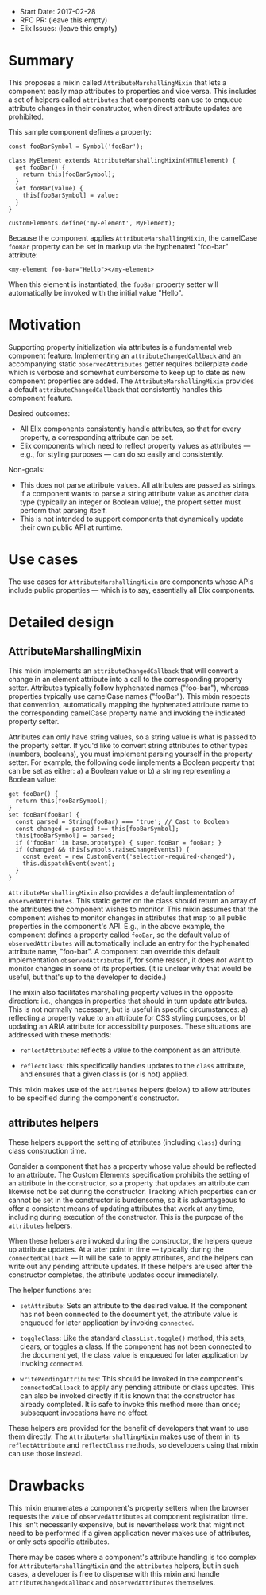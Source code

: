 - Start Date: 2017-02-28
- RFC PR: (leave this empty)
- Elix Issues: (leave this empty)


# Summary

This proposes a mixin called `AttributeMarshallingMixin` that lets a component
easily map attributes to properties and vice versa. This includes a set of
helpers called `attributes` that components can use to enqueue attribute
changes in their constructor, when direct attribute updates are prohibited.

This sample component defines a property:

    const fooBarSymbol = Symbol('fooBar');

    class MyElement extends AttributeMarshallingMixin(HTMLElement) {
      get fooBar() {
        return this[fooBarSymbol];
      }
      set fooBar(value) {
        this[fooBarSymbol] = value;
      }
    }

    customElements.define('my-element', MyElement);

Because the component applies `AttributeMarshallingMixin`, the camelCase
`fooBar` property can be set in markup via the hyphenated "foo-bar" attribute:

    <my-element foo-bar="Hello"></my-element>

When this element is instantiated, the `fooBar` property setter will
automatically be invoked with the initial value "Hello".


# Motivation

Supporting property initialization via attributes is a fundamental web
component feature. Implementing an `attributeChangedCallback` and an
accompanying static `observedAttributes` getter requires boilerplate code
which is verbose and somewhat cumbersome to keep up to date as new component
properties are added. The `AttributeMarshallingMixin` provides a default
`attributeChangedCallback` that consistently handles this component feature.

Desired outcomes:

* All Elix components consistently handle attributes, so that for every
  property, a corresponding attribute can be set.
* Elix components which need to reflect property values as attributes — e.g.,
  for styling purposes — can do so easily and consistently.

Non-goals:

* This does not parse attribute values. All attributes are passed as strings.
  If a component wants to parse a string attribute value as another data type
  (typically an integer or Boolean value), the propert setter must perform that
  parsing itself.
* This is not intended to support components that dynamically update their own
  public API at runtime.


# Use cases

The use cases for `AttributeMarshallingMixin` are components whose APIs include
public properties — which is to say, essentially all Elix components.


# Detailed design

## AttributeMarshallingMixin

This mixin implements an `attributeChangedCallback` that will convert a change
in an element attribute into a call to the corresponding property setter.
Attributes typically follow hyphenated names ("foo-bar"), whereas properties
typically use camelCase names ("fooBar"). This mixin respects that convention,
automatically mapping the hyphenated attribute name to the corresponding
camelCase property name and invoking the indicated property setter.

Attributes can only have string values, so a string value is what is passed to
the property setter. If you'd like to convert string attributes to other types
(numbers, booleans), you must implement parsing yourself in the property setter.
For example, the following code implements a Boolean property that can be set as
either: a) a Boolean value or b) a string representing a Boolean value:

    get fooBar() {
      return this[fooBarSymbol];
    }
    set fooBar(fooBar) {
      const parsed = String(fooBar) === 'true'; // Cast to Boolean
      const changed = parsed !== this[fooBarSymbol];
      this[fooBarSymbol] = parsed;
      if ('fooBar' in base.prototype) { super.fooBar = fooBar; }
      if (changed && this[symbols.raiseChangeEvents]) {
        const event = new CustomEvent('selection-required-changed');
        this.dispatchEvent(event);
      }
    }

`AttributeMarshallingMixin` also provides a default implementation of
`observedAttributes`. This static getter on the class should return an array of
the attributes the component wishes to monitor. This mixin assumes that the
component wishes to monitor changes in attributes that map to all public
properties in the component's API. E.g., in the above example, the component
defines a property called `fooBar`, so the default value of `observedAttributes`
will automatically include an entry for the hyphenated attribute name,
"foo-bar". A component can override this default implementation
`observedAttributes` if, for some reason, it does _not_ want to monitor changes
in some of its properties. (It is unclear why that would be useful, but that's
up to the developer to decide.)

The mixin also facilitates marshalling property values in the opposite
direction: i.e., changes in properties that should in turn update attributes.
This is not normally necessary, but is useful in specific circumstances: a)
reflecting a property value to an attribute for CSS styling purposes, or b)
updating an ARIA attribute for accessibility purposes. These situations are
addressed with these methods:

* `reflectAttribute`: reflects a value to the component as an attribute.

* `reflectClass`: this specifically handles updates to the `class` attribute,
  and ensures that a given class is (or is not) applied.

This mixin makes use of the `attributes` helpers (below) to allow attributes to
be specified during the component's constructor.


## attributes helpers

These helpers support the setting of attributes (including `class`) during
class construction time.

Consider a component that has a property whose value should be reflected to an
attribute. The Custom Elements specification prohibits the setting of an
attribute in the constructor, so a property that updates an attribute can
likewise not be set during the constructor. Tracking which properties can or
cannot be set in the constructor is burdensome, so it is advantageous to offer a
consistent means of updating attributes that work at any time, including during
execution of the constructor. This is the purpose of the `attributes` helpers.

When these helpers are invoked during the constructor, the helpers queue up
attribute updates. At a later point in time — typically during the
`connectedCallback` — it will be safe to apply attributes, and the helpers can
write out any pending attribute updates. If these helpers are used after the
constructor completes, the attribute updates occur immediately.

The helper functions are:

* `setAttribute`: Sets an attribute to the desired value. If the component has
  not been connected to the document yet, the attribute value is enqueued for
  later application by invoking `connected`.

* `toggleClass`: Like the standard `classList.toggle()` method, this sets,
   clears, or toggles a class. If the component has not been connected to the
   document yet, the class value is enqueued for later application by invoking
   `connected`.

* `writePendingAttributes`: This should be invoked in the component's
  `connectedCallback` to apply any pending attribute or class updates. This can
  also be invoked directly if it is known that the constructor has already
  completed. It is safe to invoke this method more than once; subsequent
  invocations have no effect.

These helpers are provided for the benefit of developers that want to use them
directly. The `AttributeMarshallingMixin` makes use of them in its
`reflectAttribute` and `reflectClass` methods, so developers using that mixin
can use those instead.


# Drawbacks

This mixin enumerates a component's property setters when the browser requests
the value of `observedAttributes` at component registration time. This isn't
necessarily expensive, but is nevertheless work that might not need to be
performed if a given application never makes use of attributes, or only sets
specific attributes.

There may be cases where a component's attribute handling is too complex for
`AttributeMarshallingMixin` and the `attributes` helpers, but in such cases, a
developer is free to dispense with this mixin and handle
`attributeChangedCallback` and `observedAttributes` themselves.
